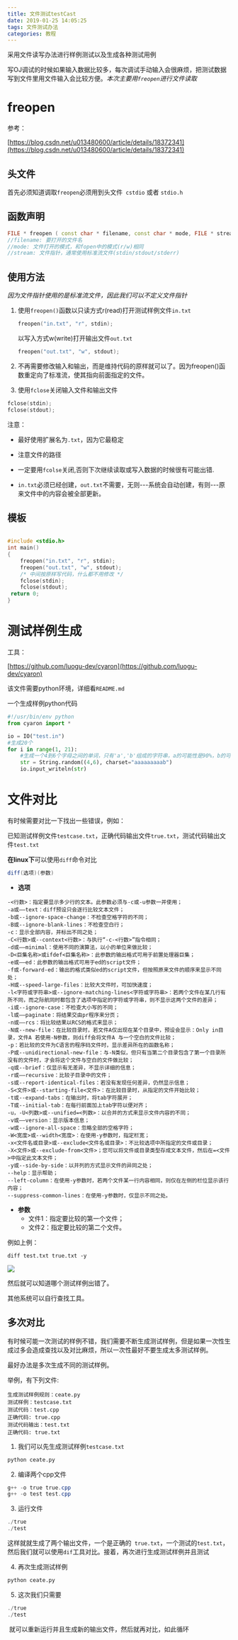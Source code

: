 ```yaml
---
title: 文件测试testCast
date: 2019-01-25 14:05:25
tags: 文件测试办法
categories: 教程
---
```


采用文件读写办法进行样例测试以及生成各种测试用例

 <!-- more -->

写OJ调试的时候如果输入数据比较多，每次调试手动输入会很麻烦，把测试数据写到文件里用文件输入会比较方便。*本次主要用`freopen`进行文件读取*

# freopen

参考：

[https://blog.csdn.net/u013480600/article/details/18372341](https://blog.csdn.net/u013480600/article/details/18372341)

## 头文件

首先必须知道调取`freopen`必须用到头文件` cstdio` 或者 `stdio.h`

## 函数声明

```c++
FILE * freopen ( const char * filename, const char * mode, FILE * stream );
//filename: 要打开的文件名
//mode: 文件打开的模式，和fopen中的模式(r/w)相同
//stream: 文件指针，通常使用标准流文件(stdin/stdout/stderr)
```

## 使用方法

*因为文件指针使用的是标准流文件，因此我们可以不定义文件指针*

1. 使用`freopen()`函数以只读方式r(read)打开测试样例文件`in.txt`

   ```c++
   freopen("in.txt", "r", stdin);
   ```

   以写入方式w(write)打开输出文件`out.txt`

   ```c++
   freopen("out.txt", "w", stdout);
   ```

2. 不再需要修改输入和输出，而是维持代码的原样就可以了。因为freopen()函数重定向了标准流，使其指向前面指定的文件。
3. 使用`fclose`关闭输入文件和输出文件

```c++
fclose(stdin);
fclose(stdout);
```

注意：

- 最好使用扩展名为`.txt`，因为它最稳定
- 注意文件的路径

- 一定要用`fcolse`关闭,否则下次继续读取或写入数据的时候很有可能出错.

- `in.txt`必须已经创建，`out.txt`不需要，无则---系统会自动创建，有则---原来文件中的内容会被全部更新。

## 模板

```c++
	
#include <stdio.h>   
int main()
{
    freopen("in.txt", "r", stdin);
    freopen("out.txt", "w", stdout);
    /* 中间按原样写代码，什么都不用修改 */  
    fclose(stdin);
    fclose(stdout);
 return 0;
}
```

# 测试样例生成

工具：

[https://github.com/luogu-dev/cyaron](https://github.com/luogu-dev/cyaron)

该文件需要python环境，详细看`README.md`

一个生成样例python代码

```python
#!/usr/bin/env python
from cyaron import *

io = IO("test.in") 
#生成20个
for i in range(1, 21):
    #生成一个4到6个字母之间的单词，只有'a','b'组成的字符串，a的可能性是90%，b的可能性是10%
    str = String.random((4,6), charset="aaaaaaaaab")
    io.input_writeln(str)
```

# 文件对比

有时候需要对比一下找出一些错误，例如：

已知测试样例文件`testcase.txt`，正确代码输出文件`true.txt`，测试代码输出文件`test.txt`

**在linux下**可以使用`diff`命令对比

```powershell
diff(选项)(参数)
```

- **选项**

```
-<行数>：指定要显示多少行的文本。此参数必须与-c或-u参数一并使用；
-a或——text：diff预设只会逐行比较文本文件；
-b或--ignore-space-change：不检查空格字符的不同；
-B或--ignore-blank-lines：不检查空白行；
-c：显示全部内容，并标出不同之处；
-C<行数>或--context<行数>：与执行“-c-<行数>”指令相同；
-d或——minimal：使用不同的演算法，以小的单位来做比较；
-D<巨集名称>或ifdef<巨集名称>：此参数的输出格式可用于前置处理器巨集；
-e或——ed：此参数的输出格式可用于ed的script文件；
-f或-forward-ed：输出的格式类似ed的script文件，但按照原来文件的顺序来显示不同处；
-H或--speed-large-files：比较大文件时，可加快速度；
-l<字符或字符串>或--ignore-matching-lines<字符或字符串>：若两个文件在某几行有所不同，而之际航同时都包含了选项中指定的字符或字符串，则不显示这两个文件的差异；
-i或--ignore-case：不检查大小写的不同；
-l或——paginate：将结果交由pr程序来分页；
-n或——rcs：将比较结果以RCS的格式来显示；
-N或--new-file：在比较目录时，若文件A仅出现在某个目录中，预设会显示：Only in目录，文件A 若使用-N参数，则diff会将文件A 与一个空白的文件比较；
-p：若比较的文件为C语言的程序码文件时，显示差异所在的函数名称；
-P或--unidirectional-new-file：与-N类似，但只有当第二个目录包含了第一个目录所没有的文件时，才会将这个文件与空白的文件做比较；
-q或--brief：仅显示有无差异，不显示详细的信息；
-r或——recursive：比较子目录中的文件；
-s或--report-identical-files：若没有发现任何差异，仍然显示信息；
-S<文件>或--starting-file<文件>：在比较目录时，从指定的文件开始比较；
-t或--expand-tabs：在输出时，将tab字符展开；
-T或--initial-tab：在每行前面加上tab字符以便对齐；
-u，-U<列数>或--unified=<列数>：以合并的方式来显示文件内容的不同；
-v或——version：显示版本信息；
-w或--ignore-all-space：忽略全部的空格字符；
-W<宽度>或--width<宽度>：在使用-y参数时，指定栏宽；
-x<文件名或目录>或--exclude<文件名或目录>：不比较选项中所指定的文件或目录；
-X<文件>或--exclude-from<文件>；您可以将文件或目录类型存成文本文件，然后在=<文件>中指定此文本文件；
-y或--side-by-side：以并列的方式显示文件的异同之处；
--help：显示帮助；
--left-column：在使用-y参数时，若两个文件某一行内容相同，则仅在左侧的栏位显示该行内容；
--suppress-common-lines：在使用-y参数时，仅显示不同之处。
```

- **参数**
  - 文件1：指定要比较的第一个文件；
  - 文件2：指定要比较的第二个文件。



例如上例：

`diff test.txt true.txt -y`

![](文件测试testCast/diff.png)

然后就可以知道哪个测试样例出错了。

其他系统可以自行查找工具。

## 多次对比

有时候可能一次测试的样例不错，我们需要不断生成测试样例，但是如果一次性生成过多会造成查找以及对比麻烦，所以一次性最好不要生成太多测试样例。

最好办法是多次生成不同的测试样例。

举例，有下列文件:

```
生成测试样例规则：ceate.py
测试样例：testcase.txt
测试代码：test.cpp
正确代码: true.cpp
测试代码输出：test.txt
正确代码: true.txt
```

1. 我们可以先生成测试样例`testcase.txt`

```python
python ceate.py
```

2. 编译两个cpp文件

```powershell
g++ -o true true.cpp
g++ -o test test.cpp
```

3. 运行文件

```powershell
./true
./test
```

​	这样就就生成了两个输出文件，一个是正确的` true.txt`，一个测试的`test.txt`，然后我们就可以使用`dif`工具对比。接着，再次进行生成测试样例并且测试

4. 再次生成测试样例

```python
python ceate.py
```

5. 这次我们只需要

```powershell
./true
./test
```

​	就可以重新运行并且生成新的输出文件，然后就再对比，如此循环